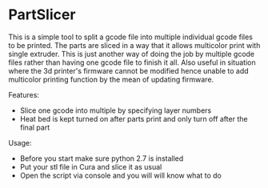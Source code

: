 # PartSlicer

This is a simple tool to split a gcode file into multiple individual gcode files to be printed.
The parts are sliced in a way that it allows multicolor print with single extruder. 
This is just another way of doing the job by multiple gcode files rather than having one gcode file to finish it all.
Also useful in situation where the 3d printer's firmware cannot be modified hence unable to add multicolor printing function by the mean of updating firmware.

Features:
- Slice one gcode into multiple by specifying layer numbers
- Heat bed is kept turned on after parts print and only turn off after the final part

Usage:
- Before you start make sure python 2.7 is installed
- Put your stl file in Cura and slice it as usual
- Open the script via console and you will will know what to do
